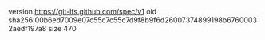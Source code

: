version https://git-lfs.github.com/spec/v1
oid sha256:00b6ed7009e07c55c7c55c7d9f8b9f6d26007374899198b67600032aedf197a8
size 470
